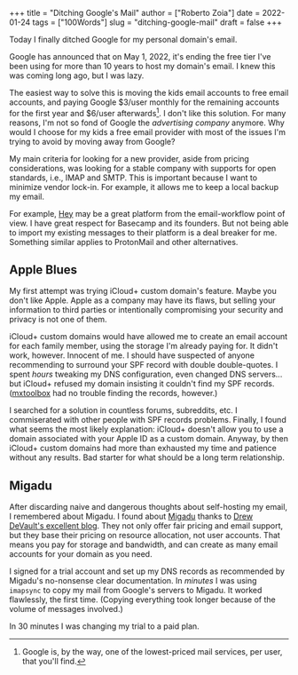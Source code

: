 +++
title = "Ditching Google's Mail"
author = ["Roberto Zoia"]
date = 2022-01-24
tags = ["100Words"]
slug = "ditching-google-mail"
draft = false
+++

Today I finally ditched Google for my personal domain's email.

Google has announced that on May 1, 2022, it's ending the free tier I've been using for more than 10 years to host my domain's email. I knew this was coming long ago, but I was lazy.

The easiest way to solve this is moving the kids email accounts to free email accounts, and paying Google $3/user monthly for the remaining accounts for the first year and $6/user afterwards[^google-pricing]. I don't like this solution. For many reasons, I'm not so fond of Google the _advertising company_ anymore. Why would I choose for my kids a free email provider with most of the issues I'm trying to avoid by moving away from Google?

[^google-pricing]: Google is, by the way, one of the lowest-priced mail services, per user, that you'll find.

My main criteria for looking for a new provider, aside from pricing considerations, was looking for a stable company with supports for open standards, i.e., IMAP and SMTP. This is important because I want to minimize vendor lock-in. For example, it allows me to keep a local backup my email.

For example, [Hey](https://hey.com) may be a great platform from the email-workflow point of view. I have great respect for Basecamp and its founders. But not being able to import my existing messages to their platform is a deal breaker for me. Something similar applies to ProtonMail and other alternatives.

## Apple Blues

My first attempt was trying iCloud+ custom domain's feature. Maybe you don't like Apple. Apple as a company may have its flaws, but selling your information to third parties or intentionally compromising your security and privacy is not one of them.

iCloud+ custom domains would have allowed me to create an email account for each family member, using the storage I'm already paying for. It didn't work, however. Innocent of me. I should have suspected of anyone recommending to surround your SPF record with double double-quotes. I spent _hours_ tweaking my DNS configuration, even changed DNS servers... but iCloud+ refused my domain insisting it couldn't find my SPF records. ([mxtoolbox](https://mxtoolbox.com/) had no trouble finding the records, however.)

I searched for a solution in countless forums, subreddits, etc. I commiserated with other people with SPF records problems. Finally, I found what seems the most likely explanation: iCloud+ doesn't allow you to use a domain associated with your Apple ID as a custom domain. Anyway, by then iCloud+ custom domains had more than exhausted my time and patience without any results. Bad starter for what should be a long term relationship.

## Migadu

After discarding naive and dangerous thoughts about self-hosting my email, I remembered about Migadu. I found about [Migadu](https://migadu.com) thanks to [Drew DeVault's excellent blog](https://drewdevault.com/2020/06/19/Mail-service-provider-recommendations.html). They not only offer fair pricing and email support, but they base their pricing on resource allocation, not user accounts. That means you pay for storage and bandwidth, and can create as many email accounts for your domain as you need.

I signed for a trial account and set up my DNS records as recommended by Migadu's no-nonsense clear documentation. In _minutes_ I was using `imapsync` to copy my mail from Google's servers to Migadu. It worked flawlessly, the first time. (Copying everything took longer because of the volume of messages involved.)

In 30 minutes I was changing my trial to a paid plan.
